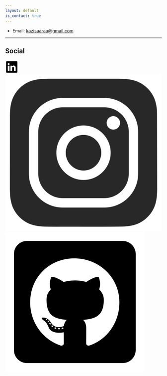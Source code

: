 ```yaml
---
layout: default
is_contact: true
---
```


* Email: [kazisaaraa@gmail.com](mailto:kazisaaraa@gmail.com)

---

## Social

<a href="https://www.linkedin.com/in/saaraa-kazi-54752118b/"><img src="linkedin_icon.png" alt="linkedin logo" style="width: 3em;" /></a>
<a href="https://instagram.com/escapslockism?igshid=MWkwNnNsN29nODlheQ%3D%3D&utm_source=qr"><img src="instagram_icon.png" alt="instagram logo"/></a>
<a href="https://github.com/Saphiraa"><img src="github_icon.png" alt="github logo"/></a>
